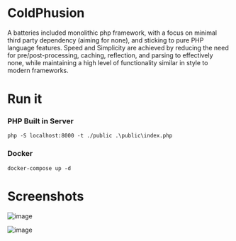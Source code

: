 # ColdPhusion
A batteries included monolithic php framework, with a focus on minimal third party dependency (aiming for none), and sticking to pure PHP language features.
Speed and Simplicity are achieved by reducing the need for pre/post-processing, caching, reflection, and parsing to effectively none, while maintaining a high level of functionality similar in style to modern frameworks.

# Run it

### PHP Built in Server
```
php -S localhost:8000 -t ./public .\public\index.php
```

### Docker
```
docker-compose up -d
```

# Screenshots

![image](https://user-images.githubusercontent.com/1039911/178437421-1f350068-2e98-454d-b001-9dd81e82fd68.png)

![image](https://user-images.githubusercontent.com/1039911/178437489-a9302132-dc76-4640-b27a-97f237e36c9c.png)
